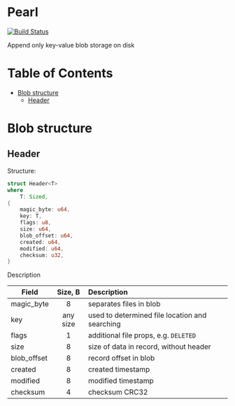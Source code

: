 Pearl
=====
[![Build Status](https://travis-ci.org/qoollo/pearl.svg?branch=master)](https://travis-ci.org/qoollo/pearl)

Append only key-value blob storage on disk

Table of Contents
=================
* [Blob structure](#blob-structure)
  * [Header](#header)

# Blob structure
## Header

Structure:
```Rust
struct Header<T>
where
    T: Sized,
{
    magic_byte: u64,
    key: T,
    flags: u8,
    size: u64,
    blob_offset: u64,
    created: u64,
    modified: u64,
    checksum: u32,
}
```
Description

| Field       | Size, B | Description |
| ----------- | :----:  | :----------- |
|magic_byte   | 8       | separates files in blob
|key          |any size | used to determined file location and searching
|flags        |1        | additional file props, e.g. `DELETED`
|size         |8        | size of data in record, without header
|blob_offset  |8        | record offset in blob
|created      |8        | created timestamp
|modified     |8        | modified timestamp
|checksum     |4        | checksum CRC32
